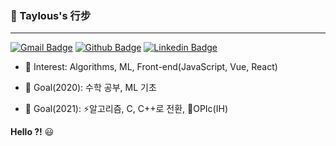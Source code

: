 ### 📖 Taylous's 行步

------

[![Gmail Badge](https://img.shields.io/badge/-Gmail-c14438?style=flat-square&logo=Gmail&logoColor=white)](mailto:taylous99@gmail.com) 
[![Github Badge](https://img.shields.io/badge/-Github-000?style=flat-square&logo=Github&logoColor=white)](https://github.com/taylous)
[![Linkedin Badge](https://img.shields.io/badge/-LinkedIn-blue?style=flat-square&logo=Linkedin&logoColor=white)](https://www.linkedin.com/in/changyoon-kim-18b6591b6/)

- 📖 Interest: Algorithms, ML, Front-end(JavaScript, Vue, React)
  

- 🎯 Goal(2020): 수학 공부, ML 기초
- 🎯 Goal(2021): ⚡알고리즘, C, C++로 전환, 🐢OPIc(IH)



**Hello ?!** 😃

<!--
**Karmantez/Karmantez** is a ✨ _special_ ✨ repository because its `README.md` (this file) appears on your GitHub profile.

Here are some ideas to get you started:

- 🔭 I’m currently working on ...
- 🌱 I’m currently learning ...
- 👯 I’m looking to collaborate on ...
- 🤔 I’m looking for help with ...
- 💬 Ask me about ...
- 📫 How to reach me: ...
- 😄 Pronouns: ...
- ⚡ Fun fact: ...
-->

